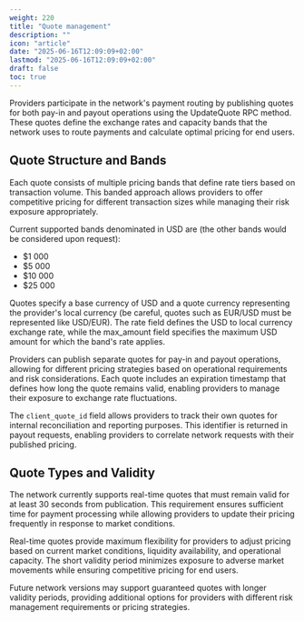 ```yaml
---
weight: 220
title: "Quote management"
description: ""
icon: "article"
date: "2025-06-16T12:09:09+02:00"
lastmod: "2025-06-16T12:09:09+02:00"
draft: false
toc: true
---
```


Providers participate in the network's payment routing by publishing quotes for both pay-in and payout operations using the UpdateQuote RPC method. These quotes define the exchange rates and capacity bands that the network uses to route payments and calculate optimal pricing for end users.

## Quote Structure and Bands
Each quote consists of multiple pricing bands that define rate tiers based on transaction volume. This banded approach allows providers to offer competitive pricing for different transaction sizes while managing their risk exposure appropriately.

Current supported bands denominated in USD are (the other bands would be considered upon request):
* $1 000
* $5 000
* $10 000
* $25 000

Quotes specify a base currency of USD and a quote currency representing the provider's local currency (be careful, quotes such as EUR/USD must be represented like USD/EUR). The rate field defines the USD to local currency exchange rate, while the max_amount field specifies the maximum USD amount for which the band's rate applies.

Providers can publish separate quotes for pay-in and payout operations, allowing for different pricing strategies based on operational requirements and risk considerations. Each quote includes an expiration timestamp that defines how long the quote remains valid, enabling providers to manage their exposure to exchange rate fluctuations.

The `client_quote_id` field allows providers to track their own quotes for internal reconciliation and reporting purposes. This identifier is returned in payout requests, enabling providers to correlate network requests with their published pricing.

## Quote Types and Validity
The network currently supports real-time quotes that must remain valid for at least 30 seconds from publication. This requirement ensures sufficient time for payment processing while allowing providers to update their pricing frequently in response to market conditions.

Real-time quotes provide maximum flexibility for providers to adjust pricing based on current market conditions, liquidity availability, and operational capacity. The short validity period minimizes exposure to adverse market movements while ensuring competitive pricing for end users.

Future network versions may support guaranteed quotes with longer validity periods, providing additional options for providers with different risk management requirements or pricing strategies.

